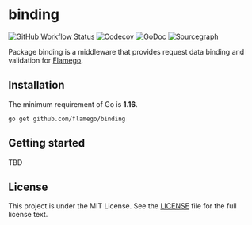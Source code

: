 # binding

[![GitHub Workflow Status](https://img.shields.io/github/workflow/status/flamego/binding/Go?logo=github&style=for-the-badge)](https://github.com/flamego/binding/actions?query=workflow%3AGo)
[![Codecov](https://img.shields.io/codecov/c/gh/flamego/binding?logo=codecov&style=for-the-badge)](https://app.codecov.io/gh/flamego/binding)
[![GoDoc](https://img.shields.io/badge/GoDoc-Reference-blue?style=for-the-badge&logo=go)](https://pkg.go.dev/github.com/flamego/binding?tab=doc)
[![Sourcegraph](https://img.shields.io/badge/view%20on-Sourcegraph-brightgreen.svg?style=for-the-badge&logo=sourcegraph)](https://sourcegraph.com/github.com/flamego/binding)

Package binding is a middleware that provides request data binding and validation for [Flamego](https://github.com/flamego/flamego).

## Installation

The minimum requirement of Go is **1.16**.

	go get github.com/flamego/binding

## Getting started

TBD

## License

This project is under the MIT License. See the [LICENSE](LICENSE) file for the full license text.
